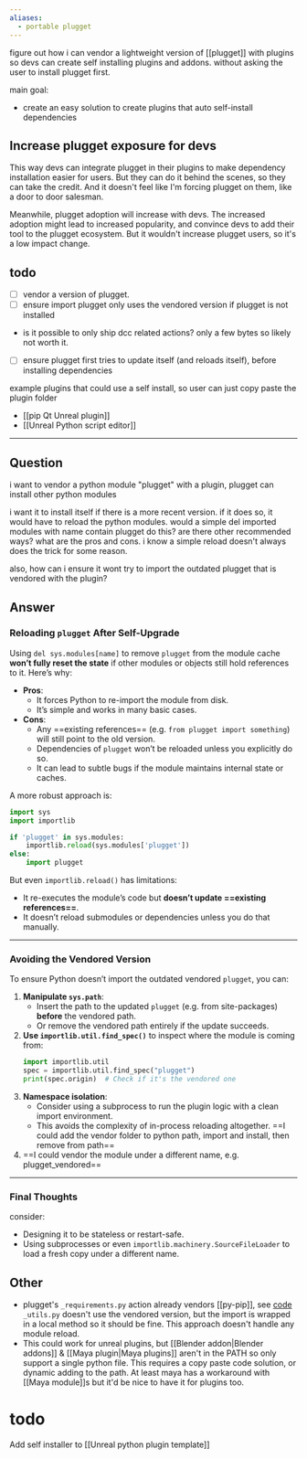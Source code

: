 ```yaml
---
aliases:
  - portable plugget
---
```

figure out how i can vendor a lightweight version of [[plugget]] with plugins
so devs can create self installing plugins and addons. without asking the user to install plugget first.

main goal:
- create an easy solution to create plugins that auto self-install dependencies
## Increase plugget exposure for devs
This way devs can integrate plugget in their plugins to make dependency installation easier for users. But they can do it behind the scenes, so they can take the credit. And it doesn't feel like I'm forcing plugget on them, like a door to door salesman.

Meanwhile, plugget adoption will increase with devs. The increased adoption might lead to increased popularity, and convince devs to add their tool to the plugget ecosystem. 
But it wouldn't increase plugget users, so it's a low impact change.
## todo
- [ ] vendor a version of plugget.
- [ ] ensure import plugget only uses the vendored version if plugget is not installed
- is it possible to only ship dcc related actions? only a few bytes so likely not worth it.
- [ ] ensure plugget first tries to update itself (and reloads itself), before installing dependencies

example plugins that could use a self install, so user can just copy paste the plugin folder
- [[pip Qt Unreal plugin]]
- [[Unreal Python script editor]]

---

## Question
i want to vendor a python module "plugget" with a plugin, plugget can install other python modules

i want it to install itself if there is a more recent version. if it does so, it would have to reload the python modules. would a simple del imported modules with name contain plugget do this? are there other recommended ways? what are the pros and cons. i know a simple reload doesn't always does the trick for some reason.

also, how can i ensure it wont try to import the outdated plugget that is vendored with the plugin?

## Answer 

### Reloading `plugget` After Self-Upgrade

Using `del sys.modules[name]` to remove `plugget` from the module cache **won’t fully reset the state** if other modules or objects still hold references to it. Here’s why:
- **Pros**:
    - It forces Python to re-import the module from disk.
    - It’s simple and works in many basic cases.
- **Cons**:
    - Any ==existing references== (e.g. `from plugget import something`) will still point to the old version.
    - Dependencies of `plugget` won’t be reloaded unless you explicitly do so.
    - It can lead to subtle bugs if the module maintains internal state or caches.

A more robust approach is:
```python
import sys
import importlib

if 'plugget' in sys.modules:
    importlib.reload(sys.modules['plugget'])
else:
    import plugget
```

But even `importlib.reload()` has limitations:
- It re-executes the module’s code but **doesn’t update ==existing references==**.
- It doesn’t reload submodules or dependencies unless you do that manually.

---
### Avoiding the Vendored Version
To ensure Python doesn’t import the outdated vendored `plugget`, you can:
1. **Manipulate `sys.path`**:
    - Insert the path to the updated `plugget` (e.g. from site-packages) **before** the vendored path.
    - Or remove the vendored path entirely if the update succeeds.
2. **Use `importlib.util.find_spec()`** to inspect where the module is coming from:
    ```python
    import importlib.util
    spec = importlib.util.find_spec("plugget")
    print(spec.origin)  # Check if it's the vendored one
    ```
3. **Namespace isolation**:
    - Consider using a subprocess to run the plugin logic with a clean import environment.
    - This avoids the complexity of in-process reloading altogether.
      ==I could add the vendor folder to python path, import and install, then remove from path==
4. ==I could vendor the module under a different name, e.g. plugget_vendored==
---
### Final Thoughts
consider:
- Designing it to be stateless or restart-safe.
- Using subprocesses or even `importlib.machinery.SourceFileLoader` to load a fresh copy under a different name.

## Other
- plugget's `_requirements.py` action already vendors [[py-pip]], see [code](https://github.com/plugget/plugget/blob/9e46d4f7588e0818adb25eb52665a1c666a93696/plugget/actions/_requirements.py#L11)
  `_utils.py` doesn't use the vendored version, but the import is wrapped in a local method so it should be fine.
  This approach doesn't handle any module reload.
- This could work for unreal plugins, but [[Blender addon|Blender addons]] & [[Maya plugin|Maya plugins]] aren't in the PATH so only support a single python file. This requires a copy paste code solution, or dynamic adding to the path. At least maya has a workaround with [[Maya module]]s but it'd be nice to have it for plugins too.
# todo
Add self installer to [[Unreal python plugin template]]
